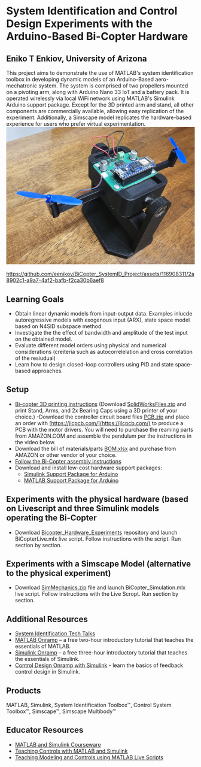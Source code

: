 # System Identification and Control Design Experiments with the Arduino-Based Bi-Copter Hardware 
## Eniko T Enkiov, University of Arizona
This project aims to demonstrate the use of MATLAB's system identification toolbox in developing dynamic models of an Arduino-Based aero-mechatronic system. The system is comprised of two propellers mounted on a pivoting arm, along with Arduino Nano 33 IoT and a battery pack. It is operated wirelessly via local WiFi network using MATLAB's Simulink Arduino support package. Except for the 3D printed arm and stand, all other components are commercially available, allowing easy replication of the experiment. Additionally, a Simscape model replicates the hardware-based experience for users who prefer virtual experimentation.
<img src="BiNano.jpg" width="775">  

https://github.com/eenikov/BiCopter_SystemID_Project/assets/116908311/2a8902c1-a9a7-4af2-bafb-f2ca30b6aef8

## Learning Goals
- Obtain linear dynamic models from input-output data. Examples inlucde autoregressive models with exogenous input (ARX), state space model based on N4SID subspace method.
- Investigate the the effect of bandwidth and amplitude of the test input on the obtained model. 
- Evaluate different model orders using physical and numerical considerations (creiteria such as autocorrelelation and cross correlation of the resiudual)
- Learn how to design closed-loop controllers using PID and state space-based approaches. 

## Setup
- [Bi-copter 3D printing instructions](https://www.youtube.com/watch?v=3kPK0pJ30wg) (Download [SolidWorksFiles.zip](https://github.com/eenikov/BiCopter_SystemID_Project/blob/main/SolidWorksFiles.zip) and print  Stand, Arms, and 2x Bearing Caps using a 3D printer of your choice.)
-Download the controller circuit board files [PCB.zip](https://github.com/eenikov/BiCopter_SystemID_Project/blob/main/PCB.zip) and place an order with [https://jlcpcb.com/](https://jlcpcb.com/) to produce a PCB with the motor drivers. You will need to purchase the reaming parts from AMAZON.COM and assemble the pendulum per the instructions in the video below.
-  Download the bill of materials/parts [BOM.xlsx](https://github.com/eenikov/BiCopter_SystemID_Project/blob/main/BOM.xlsx) and purchase from AMAZON or other vendor of your choice.
- [Follow the Bi-Copter assembly instructions](https://www.youtube.com/watch?v=vzXoB-3JaGU)
- Download and install low-cost hardware support packages:
  * [Simulink Support Package for Arduino](https://www.mathworks.com/hardware-support/arduino.html#simulink)
  * [MATLAB Support Package for Arduino](https://www.mathworks.com/hardware-support/arduino.html#matlab)
 
## Experiments with the physical hardware (based on Livescript and three Simulink models operating the Bi-Copter
- Download [Bicopter_Hardware_Experiments](https://github.com/eenikov/Arduino-based-bi-copter-experiments/tree/main/Bicopter_Hardware_Experiments) repository and launch BiCopterLive.mlx live script. Follow instructions with the script. Run section by section.

## Experiments with a Simscape Model (alternative to the physical experiment)
- Download [SimMechanics.zip](https://github.com/eenikov/BiCopter_SystemID_Project/blob/main/SimMechanics.zip) file and launch BiCopter_Simulation.mlx  live script. Follow instructions with the Live Scropt. Run section by section.

## Additional Resources
- [System Identification Tech Talks](https://www.mathworks.com/videos/series/system-identification.html)
- [MATLAB Onramp](https://www.mathworks.com/learn/tutorials/matlab-onramp.html) – a free two-hour introductory tutorial that teaches the essentials of MATLAB.
- [Simulink Onramp](https://www.mathworks.com/learn/tutorials/simulink-onramp.html) – a free three-hour introductory tutorial that teaches the essentials of Simulink.
- [Control Design Onramp with Simulink](https://matlabacademy.mathworks.com/details/control-design-onramp-with-simulink/controls) - learn the basics of feedback control design in Simulink.

## Products
MATLAB, Simulink, System Identification Toolbox™, Control System Toolbox™, Simscape™, Simscape Multibody™

## Educator Resources
- [MATLAB and Simulink Courseware](https://www.mathworks.com/academia/courseware.html)
- [Teaching Controls with MATLAB and Simulink](https://www.mathworks.com/academia/courseware/teaching-controls-with-matlab-and-simulink.html)
- [Teaching Modeling and Controls using MATLAB Live Scripts](https://www.mathworks.com/videos/teaching-modeling-and-controls-with-the-matlab-live-editor-1623992486476.html?s_tid=srchtitle_teaching%20modeling%20and%20controls_1)

